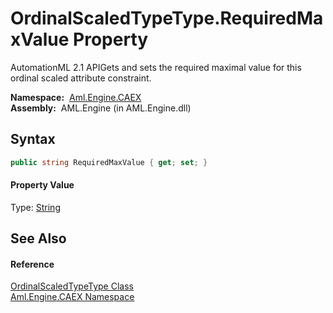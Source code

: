 OrdinalScaledTypeType.RequiredMaxValue Property
===============================================
AutomationML 2.1 APIGets and sets the required maximal value for this ordinal scaled attribute constraint.

  **Namespace:**  [Aml.Engine.CAEX][1]  
  **Assembly:**  AML.Engine (in AML.Engine.dll)

Syntax
------

```csharp
public string RequiredMaxValue { get; set; }
```

#### Property Value
Type: [String][2]

See Also
--------

#### Reference
[OrdinalScaledTypeType Class][3]  
[Aml.Engine.CAEX Namespace][1]  

[1]: ../README.md
[2]: https://docs.microsoft.com/dotnet/api/system.string
[3]: README.md
[4]: https://www.automationml.org
[5]: ../../icons/logoShade.png